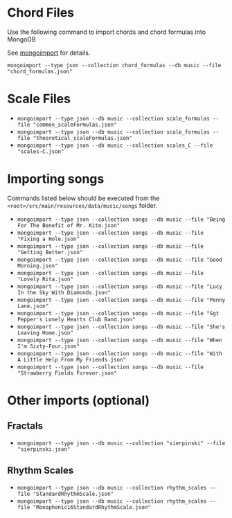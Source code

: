 
# Chord Files

Use the following command to import chords and chord formulas into MongoDB

See [mongoimport](https://docs.mongodb.com/manual/reference/program/mongoimport/) for details.

`mongoimport --type json --collection chord_formulas --db music --file "chord_formulas.json"`

# Scale Files
* `mongoimport --type json --db music --collection scale_formulas --file "common_scaleFormulas.json"`
* `mongoimport --type json --db music --collection scale_formulas --file "theoretical_scaleFormulas.json"`
* `mongoimport --type json --db music --collection scales_C --file "scales-C.json"`

# Importing songs
Commands listed below should be executed from the `<root>/src/main/resources/data/music/songs` folder.
* `mongoimport --type json --collection songs --db music --file "Being For The Benefit of Mr. Kite.json"`
* `mongoimport --type json --collection songs --db music --file "Fixing a Hole.json"`
* `mongoimport --type json --collection songs --db music --file "Getting Better.json"`
* `mongoimport --type json --collection songs --db music --file "Good Morning.json"`
* `mongoimport --type json --collection songs --db music --file "Lovely Rita.json"`
* `mongoimport --type json --collection songs --db music --file "Lucy In the Sky With Diamonds.json"`
* `mongoimport --type json --collection songs --db music --file "Penny Lane.json"`
* `mongoimport --type json --collection songs --db music --file "Sgt Pepper's Lonely Hearts Club Band.json"`
* `mongoimport --type json --collection songs --db music --file "She's Leaving Home.json"`
* `mongoimport --type json --collection songs --db music --file "When I'm Sixty-Four.json"`
* `mongoimport --type json --collection songs --db music --file "With A Little Help From My Friends.json"`
* `mongoimport --type json --collection songs --db music --file "Strawberry Fields Forever.json"`

# Other imports (optional)
## Fractals
* `mongoimport --type json --db music --collection "sierpinski" --file "sierpinski.json"`

## Rhythm Scales
* `mongoimport --type json --db music --collection rhythm_scales --file "StandardRhythmScale.json"`
* `mongoimport --type json --db music --collection rhythm_scales --file "Monophonic16StandardRhythmScale.json"`
